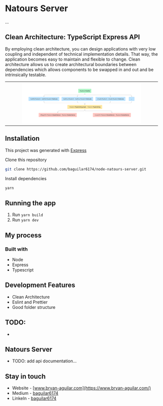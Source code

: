 # Natours Server

...

## Clean Architecture: TypeScript Express API

By employing clean architecture, you can design applications with very low coupling and independent of technical implementation details. That way, the application becomes easy to maintain and flexible to change. Clean architecture allows us to create architectural boundaries between dependencies which allows components to be swapped in and out and be intrinsically testable.

<table>
  <tr>
    <td align="center" valign="center"><img src="./media/api_structure.png" width="80%"></td>
  </tr>
</table>

## Installation

This project was generated with [Express](https://expressjs.com/)

Clone this repository

```bash
git clone https://github.com/baguilar6174/node-natours-server.git
```

Install dependencies

```bash
yarn
```

## Running the app

1. Run `yarn build`
2. Run `yarn dev`

## My process

### Built with

- Node
- Express
- Typescript

## Development Features

- Clean Architecture
- Eslint and Prettier
- Good folder structure

## TODO:

-

## Natours Server

- TODO: add api documentation...

## Stay in touch

- Website - [www.bryan-aguilar.com](https://www.bryan-aguilar.com/)
- Medium - [baguilar6174](https://baguilar6174.medium.com/)
- LinkeIn - [baguilar6174](https://www.linkedin.com/in/baguilar6174)

